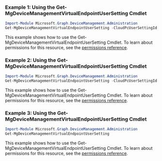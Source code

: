 ### Example 1: Using the Get-MgDeviceManagementVirtualEndpointUserSetting Cmdlet
```powershell
Import-Module Microsoft.Graph.DeviceManagement.Administration
Get-MgDeviceManagementVirtualEndpointUserSetting -CloudPcUserSettingId $cloudPcUserSettingId -ExpandProperty "assignments" 
```
This example shows how to use the Get-MgDeviceManagementVirtualEndpointUserSetting Cmdlet.
To learn about permissions for this resource, see the [permissions reference](/graph/permissions-reference).
### Example 2: Using the Get-MgDeviceManagementVirtualEndpointUserSetting Cmdlet
```powershell
Import-Module Microsoft.Graph.DeviceManagement.Administration
Get-MgDeviceManagementVirtualEndpointUserSetting -CloudPcUserSettingId $cloudPcUserSettingId
```
This example shows how to use the Get-MgDeviceManagementVirtualEndpointUserSetting Cmdlet.
To learn about permissions for this resource, see the [permissions reference](/graph/permissions-reference).
### Example 3: Using the Get-MgDeviceManagementVirtualEndpointUserSetting Cmdlet
```powershell
Import-Module Microsoft.Graph.DeviceManagement.Administration
Get-MgDeviceManagementVirtualEndpointUserSetting
```
This example shows how to use the Get-MgDeviceManagementVirtualEndpointUserSetting Cmdlet.
To learn about permissions for this resource, see the [permissions reference](/graph/permissions-reference).
